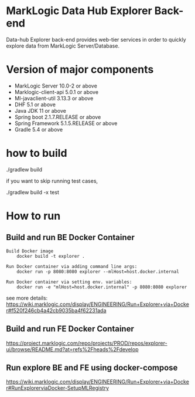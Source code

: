# MarkLogic Data Hub Explorer Back-end

Data-hub Explorer back-end provides web-tier services in order to quickly explore data from MarkLogic Server/Database.

# Version of major components

  - MarkLogic Server 10.0-2 or above
  - Marklogic-client-api 5.0.1 or above
  - Ml-javaclient-util 3.13.3 or above
  - DHF 5.1 or above
  - Java JDK 11 or above
  - Spring boot 2.1.7.RELEASE or above
  - Spring Framework 5.1.5.RELEASE or above
  - Gradle 5.4 or above

# how to build

./gradlew build

if you want to skip running test cases,

./gradlew build -x test

# How to run 

## Build and run BE Docker Container

```
Build Docker image
    docker build -t explorer .

Run Docker container via adding command line args:
    docker run -p 8080:8080 explorer --mlHost=host.docker.internal

Run Docker container via setting env. variables:
    docker run -e "mlHost=host.docker.internal" -p 8080:8080 explorer
```
see more details:
https://wiki.marklogic.com/display/ENGINEERING/Run+Explorer+via+Docker#f520f246cb4a42cb9035ba4f62231ada

## Build and run FE Docker Container
https://project.marklogic.com/repo/projects/PROD/repos/explorer-ui/browse/README.md?at=refs%2Fheads%2Fdevelop

## Run explore BE and FE using docker-compose
https://wiki.marklogic.com/display/ENGINEERING/Run+Explorer+via+Docker#RunExplorerviaDocker-SetupMLRegistry



